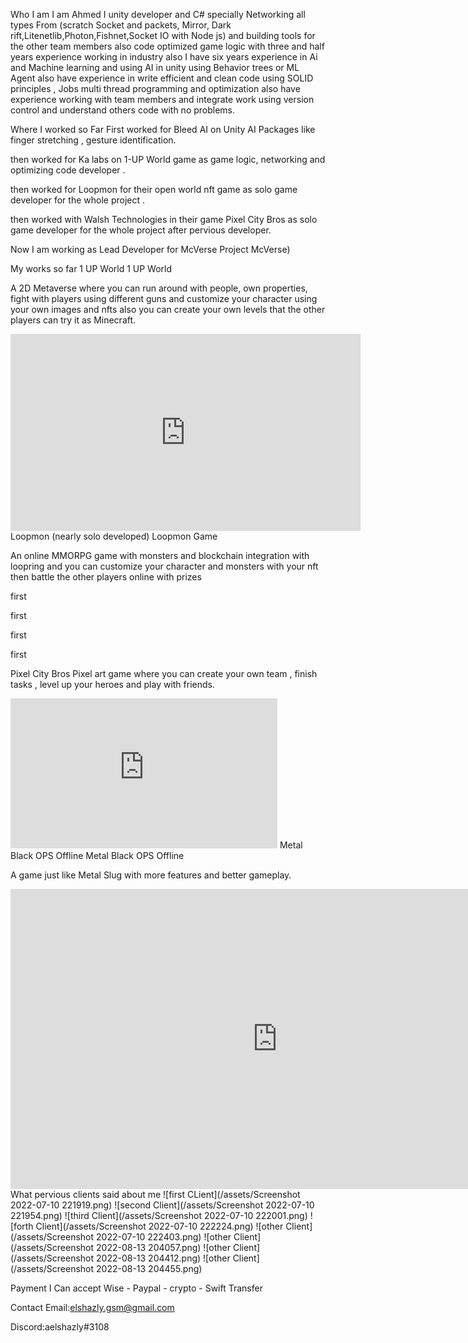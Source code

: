 Who I am
I am Ahmed I unity developer and C# specially Networking all types From (scratch Socket and packets, Mirror, Dark rift,Litenetlib,Photon,Fishnet,Socket IO with Node js) and building tools for the other team members also code optimized game logic with three and half years experience working in industry also I have six years experience in Ai and Machine learning and using AI in unity using Behavior trees or ML Agent also have experience in write efficient and clean code using SOLID principles , Jobs multi thread programming and optimization also have experience working with team members and integrate work using version control and understand others code with no problems.

Where I worked so Far
First worked for Bleed AI on Unity AI Packages like finger stretching , gesture identification.

then worked for Ka labs on 1-UP World game as game logic, networking and optimizing code developer .

then worked for Loopmon for their open world nft game as solo game developer for the whole project .

then worked with Walsh Technologies in their game Pixel City Bros as solo game developer for the whole project after pervious developer.

Now I am working as Lead Developer for McVerse Project McVerse)

My works so far
1 UP World
1 UP World

A 2D Metaverse where you can run around with people, own properties, fight with players using different guns and customize your character using your own images and nfts also you can create your own levels that the other players can try it as Minecraft.

<iframe width="560" height="315" src="https://www.youtube.com/embed/sNX5vlselc4" title="YouTube video player" frameborder="0" allow="accelerometer; autoplay; clipboard-write; encrypted-media; gyroscope; picture-in-picture" allowfullscreen></iframe>
Loopmon (nearly solo developed)
Loopmon Game

An online MMORPG game with monsters and blockchain integration with loopring and you can customize your character and monsters with your nft then battle the other players online with prizes

first

first

first

first

Pixel City Bros
Pixel art game where you can create your own team , finish tasks , level up your heroes and play with friends.

<iframe width="427" height="240" src="https://www.youtube.com/embed/-7LkRI-JPN0" title="PCB - WIP Reel" frameborder="0" allow="accelerometer; autoplay; clipboard-write; encrypted-media; gyroscope; picture-in-picture" allowfullscreen></iframe>
Metal Black OPS Offline
Metal Black OPS Offline

A game just like Metal Slug with more features and better gameplay.

<iframe width="854" height="480" src="https://www.youtube.com/embed/VLaHOnoJuaE" title="Metal Soldiers Black OPS Trailer" frameborder="0" allow="accelerometer; autoplay; clipboard-write; encrypted-media; gyroscope; picture-in-picture" allowfullscreen></iframe>
What pervious clients said about me
![first CLient](/assets/Screenshot 2022-07-10 221919.png) ![second Client](/assets/Screenshot 2022-07-10 221954.png) ![third Client](/assets/Screenshot 2022-07-10 222001.png) ![forth Client](/assets/Screenshot 2022-07-10 222224.png) ![other Client](/assets/Screenshot 2022-07-10 222403.png) ![other Client](/assets/Screenshot 2022-08-13 204057.png) ![other Client](/assets/Screenshot 2022-08-13 204412.png) ![other Client](/assets/Screenshot 2022-08-13 204455.png)

Payment
I Can accept Wise - Paypal - crypto - Swift Transfer

Contact
Email:elshazly.gsm@gmail.com

Discord:aelshazly#3108
